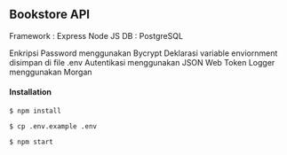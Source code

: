 ## Bookstore API

Framework : Express Node JS
DB : PostgreSQL

Enkripsi Password menggunakan Bycrypt
Deklarasi variable enviornment disimpan di file .env
Autentikasi menggunakan JSON Web Token
Logger menggunakan Morgan

#### Installation

`$ npm install`

`$ cp .env.example .env`

`$ npm start`
